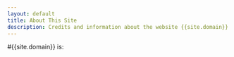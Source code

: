 ```yaml
---
layout: default
title: About This Site
description: Credits and information about the website {{site.domain}}
---
```


    
#{{site.domain}} is:
 